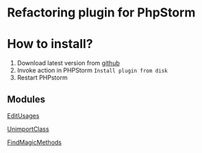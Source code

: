 # Refactoring plugin for PhpStorm

# How to install?
1. Download latest version from [github](https://github.com/funivan/PhpStorm-Refactoring-Plugin/releases)
2. Invoke action in PHPStorm `Install plugin from disk`
3. Restart PHPstorm


## Modules
[EditUsages](src/com/funivan/phpstorm/refactoring/EditUsages/README.md)

[UnimportClass](src/com/funivan/phpstorm/refactoring/UnimportClass/README.md)

[FindMagicMethods](src/com/funivan/phpstorm/refactoring/FindMagicMethods/README.md)


